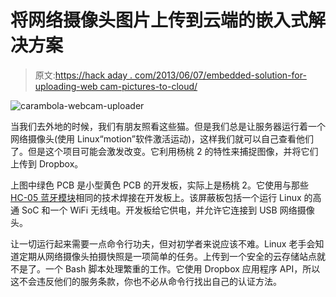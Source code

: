 # 将网络摄像头图片上传到云端的嵌入式解决方案

> 原文:[https://hack aday . com/2013/06/07/embedded-solution-for-uploading-web cam-pictures-to-cloud/](https://hackaday.com/2013/06/07/embedded-solution-for-uploading-webcam-pictures-to-the-cloud/)

![carambola-webcam-uploader](../Images/a37481004aa9aa2f45c8d0a7380ee5b0.png)

当我们去外地的时候，我们有朋友照看这些猫。但是我们总是让服务器运行着一个网络摄像头(使用 Linux“motion”软件激活运动)，这样我们就可以自己查看他们了。但是这个项目可能会激发改变。它利用杨桃 2 的特性来捕捉图像，并将它们上传到 Dropbox。

上图中绿色 PCB 是小型黄色 PCB 的开发板，实际上是杨桃 2。它使用与那些 [HC-05 蓝牙模块](http://hackaday.com/2012/01/30/firmware-programmer-for-a-cheap-bluetooth-module/)相同的技术焊接在开发板上。该屏蔽板包括一个运行 Linux 的高通 SoC 和一个 WiFi 无线电。开发板给它供电，并允许它连接到 USB 网络摄像头。

让一切运行起来需要一点命令行功夫，但对初学者来说应该不难。Linux 老手会知道定期从网络摄像头拍摄快照是一项简单的任务。上传到一个安全的云存储站点就不是了。一个 Bash 脚本处理繁重的工作。它使用 Dropbox 应用程序 API，所以这不会违反他们的服务条款，你也不必从命令行找出自己的认证方法。